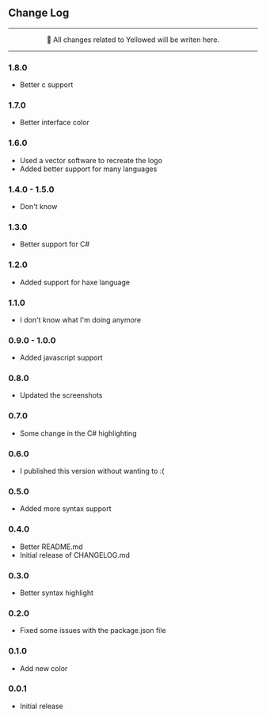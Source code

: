 ## Change Log

---

<p align="center">📃 All changes related to Yellowed will be writen here.</p>

---

### 1.8.0

- Better c support


### 1.7.0

- Better interface color


### 1.6.0

- Used a vector software to recreate the logo
- Added better support for many languages


### 1.4.0 - 1.5.0

- Don't know


### 1.3.0

- Better support for C#


### 1.2.0

- Added support for haxe language


### 1.1.0

- I don't know what I'm doing anymore


### 0.9.0 - 1.0.0

- Added javascript support


### 0.8.0

- Updated the screenshots


### 0.7.0

- Some change in the C# highlighting


### 0.6.0

- I published this version without wanting to :(


### 0.5.0

- Added more syntax support


### 0.4.0

- Better README.md
- Initial release of CHANGELOG.md


### 0.3.0

- Better syntax highlight


### 0.2.0

- Fixed some issues with the package.json file


### 0.1.0

- Add new color


### 0.0.1

- Initial release
